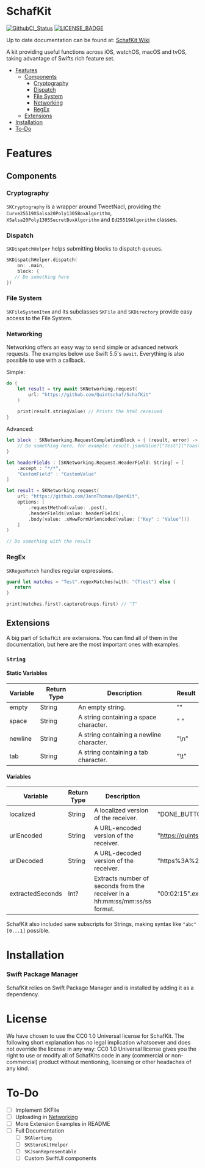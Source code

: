 # SchafKit

[![GithubCI_Status]][GithubCI_URL] [![LICENSE_BADGE]][LICENSE_URL]

Up to date documentation can be found at: [SchafKit Wiki](https://github.com/Quintschaf/SchafKit/wiki)

A kit providing useful functions across iOS, watchOS, macOS and tvOS, taking advantage of Swifts rich feature set.

- [Features](#features)
   - [Components](#components)
      - [Cryptography](#cryptography)
      - [Dispatch](#dispatch)
      - [File System](#file-system)
      - [Networking](#networking)
      - [RegEx](#regex)
   - [Extensions](#extensions)
-  [Installation](#installation)
-  [To-Do](#to-do)

# Features

## Components

### Cryptography
`SKCryptography` is a wrapper around TweetNacl, providing the `Curve25519XSalsa20Poly1305BoxAlgorithm`, `XSalsa20Poly1305SecretBoxAlgorithm` and `Ed25519Algorithm` classes.

### Dispatch
`SKDispatchHelper` helps submitting blocks to dispatch queues.

```swift
SKDispatchHelper.dispatch(
    on: .main,
    block: {
   // Do something here
})
```

### File System
`SKFileSystemItem` and its subclasses `SKFile` and `SKDirectory` provide easy access to the File System.

### Networking
Networking offers an easy way to send simple or advanced network requests. The examples below use Swift 5.5's `await`. Everything is also possible to use with a callback.

Simple:
```swift
do {
    let result = try await SKNetworking.request(
        url: "https://github.com/Quintschaf/SchafKit"
    )
    
    print(result.stringValue) // Prints the html received
}

```

Advanced:
```swift
let block : SKNetworking.RequestCompletionBlock = { (result, error) -> Void in 
    // Do something here, for example: result.jsonValue?["Test"]["Toast"]
}

let headerFields : [SKNetworking.Request.HeaderField: String] = [
    .accept : "*/*",
    "CustomField" : "CustomValue"
]

let result = SKNetworking.request(
    url: "https://github.com/JannThomas/OpenKit",
    options: [
        .requestMethod(value: .post), 
        .headerFields(value: headerFields), 
        .body(value: .xWwwFormUrlencoded(value: ["Key" : "Value"]))
    ]
)

// Do something with the result
```

### RegEx
`SKRegexMatch` handles regular expressions.

```swift
guard let matches = "Test".regexMatches(with: "(T)est") else {
   return
}

print(matches.first?.captureGroups.first) // "T"
```

## Extensions

A big part of `SchafKit` are extensions. You can find all of them in the documentation, but here are the most important ones with examples.

### `String`

#### Static Variables
| Variable         | Return Type | Description                                                                 | Result                         |
|------------------|-------------|-----------------------------------------------------------------------------|--------------------------------|
| empty            | String      | An empty string.                                                            | ""                             |
| space            | String      | A string containing a space character.                                      | " "                            |
| newline          | String      | A string containing a newline character.                                    | "\n"                           |
| tab              | String      | A string containing a tab character.                                        | "\t"                           |

#### Variables
| Variable         | Return Type | Description                                                                 | Example                                   | Result                         |
|------------------|-------------|-----------------------------------------------------------------------------|-------------------------------------------|--------------------------------|
| localized        | String      | A localized version of the receiver.                                        | "DONE_BUTTON_TEXT".localized              | "Done"                         |
| urlEncoded       | String      | A URL-encoded version of the receiver.                                      | "https://quintschaf.com".urlEncoded       | "https%3A%2F%2Fquintschaf.com" |
| urlDecoded       | String      | A URL-decoded version of the receiver.                                      | "https%3A%2F%2Fquintschaf.com".urlDecoded | "https://quintschaf.com"       |
| extractedSeconds | Int?        | Extracts number of seconds from the receiver in a hh:mm:ss/mm:ss/ss format. | "00:02:15".extractedSeconds               | 135                            |

SchafKit also included sane subscripts for Strings, making syntax like `"abc"[0...1]` possible.

# Installation

### Swift Package Manager

SchafKit relies on Swift Package Manager and is installed by adding it as a dependency.

# License

We have chosen to use the CC0 1.0 Universal license for SchafKit. The following short explanation has no legal implication whatsoever and does not override the license in any way: CC0 1.0 Universal license gives you the right to use or modify all of SchafKits code in any (commercial or non-commercial) product without mentioning, licensing or other headaches of any kind.

# To-Do
- [ ] Implement SKFile
- [ ] Uploading in [Networking](#networking)
- [ ] More Extension Examples in README
- [ ] Full Documentation
    - [ ] `SKAlerting`
    - [ ] `SKStoreKitHelper`
    - [ ] `SKJsonRepresentable`
    - [ ] Custom SwiftUI components

<!-- References -->

[GithubCI_Status]: https://github.com/Quintschaf/SchafKit/actions/workflows/swift.yml/badge.svg?branch=master
[GithubCI_URL]: https://github.com/Quintschaf/SchafKit/actions/workflows/swift.yml
[LICENSE_BADGE]: https://badgen.net/github/license/quintschaf/SchafKit
[LICENSE_URL]: https://github.com/Quintschaf/SchafKit/blob/master/LICENSE
